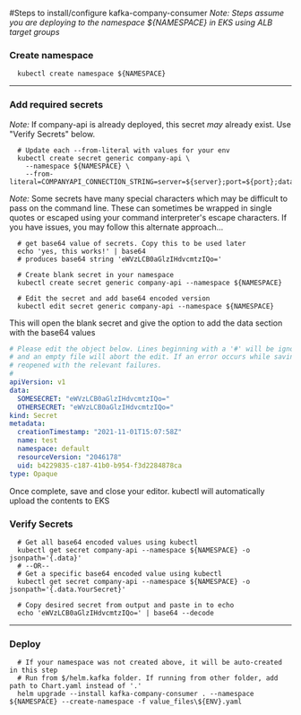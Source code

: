 #Steps to install/configure kafka-company-consumer
*Note: Steps assume you are deploying to the namespace ${NAMESPACE} in EKS using ALB target groups*
### Create namespace
```shell
  kubectl create namespace ${NAMESPACE}
```
---
### Add required secrets
*Note:* If company-api is already deployed, this secret *may* already exist. Use "Verify Secrets" below.
```shell
  # Update each --from-literal with values for your env
  kubectl create secret generic company-api \
    --namespace ${NAMESPACE} \
    --from-literal=COMPANYAPI_CONNECTION_STRING=server=${server};port=${port};database=${database};user_id=${user};password=${password}
```
*Note:*
      Some secrets have many special characters which may be difficult to pass on the command line.
      These can sometimes be wrapped in single quotes or escaped using your command interpreter's escape characters.
      If you have issues, you may follow this alternate approach...
```shell
  # get base64 value of secrets. Copy this to be used later
  echo 'yes, this works!' | base64
  # produces base64 string 'eWVzLCB0aGlzIHdvcmtzIQo='
  
  # Create blank secret in your namespace
  kubectl create secret generic company-api --namespace ${NAMESPACE}
  
  # Edit the secret and add base64 encoded version
  kubectl edit secret generic company-api --namespace ${NAMESPACE}
```
This will open the blank secret and give the option to add the data section with the base64 values
```yaml
# Please edit the object below. Lines beginning with a '#' will be ignored,
# and an empty file will abort the edit. If an error occurs while saving this file will be
# reopened with the relevant failures.
#
apiVersion: v1
data:
  SOMESECRET: "eWVzLCB0aGlzIHdvcmtzIQo="
  OTHERSECRET: "eWVzLCB0aGlzIHdvcmtzIQo="
kind: Secret
metadata:
  creationTimestamp: "2021-11-01T15:07:58Z"
  name: test
  namespace: default
  resourceVersion: "2046178"
  uid: b4229835-c187-41b0-b954-f3d2284878ca
type: Opaque
```
Once complete, save and close your editor. kubectl will automatically upload the contents to EKS

### Verify Secrets
```shell
  # Get all base64 encoded values using kubectl
  kubectl get secret company-api --namespace ${NAMESPACE} -o jsonpath='{.data}'
  # --OR--
  # Get a specific base64 encoded value using kubectl
  kubectl get secret company-api --namespace ${NAMESPACE} -o jsonpath='{.data.YourSecret}'
  
  # Copy desired secret from output and paste in to echo
  echo 'eWVzLCB0aGlzIHdvcmtzIQo=' | base64 --decode
```

---
### Deploy
  ```shell
    # If your namespace was not created above, it will be auto-created in this step
    # Run from $/helm.kafka folder. If running from other folder, add path to Chart.yaml instead of '.'
    helm upgrade --install kafka-company-consumer . --namespace ${NAMESPACE} --create-namespace -f value_files\${ENV}.yaml
  ```